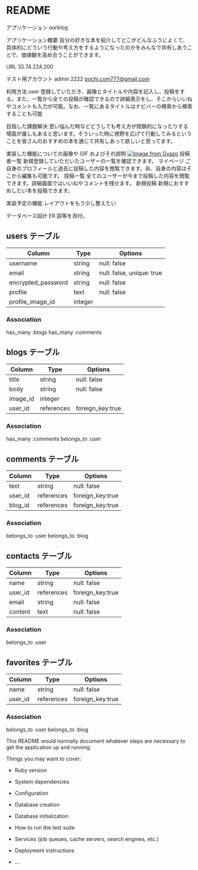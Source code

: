 # README

アプリケーション ourblog

アプリケーション概要 自分の好きな本を紹介してどこがどんなふうによくて、具体的にどういう行動や考え方をするようになったのかをみんなで共有しあうことで、価値観を高め合うことができます。

URL 35.74.224.200

テスト用アカウント admin 2222 pochi.com777@gmail.com

利用方法 user 登録していただき、画像とタイトルや内容を記入し、投稿をする。また、一覧から全ての投稿が確認できるので詳細表示をし、そこからいいねやコメントも入力が可能。なお、一覧にあるタイトルはナビバーの検索から検索することも可能

目指した課題解決 思い悩んだ時などどうしても考え方が閉鎖的になったりする場面が誰しもあると思います。そういった時に視野を広げて行動してみるということを皆さんのおすすめの本を通じて共有しあって欲しいと思ってます。

実装した機能についての画像や GIF およびその説明 [![Image from Gyazo](https://i.gyazo.com/6a13514c5d33d770b682bf7709f8c515.jpg)](https://gyazo.com/6a13514c5d33d770b682bf7709f8c515)
投稿者一覧 新規登録していただいたユーザーの一覧を確認できます。
マイページ ご自身のプロフィールと過去に投稿した内容を閲覧できます。尚、自身の内容はそこから編集も可能です。
投稿一覧 全てのユーザーが今まで投稿した内容を閲覧できます。詳細画面ではいいねやコメントを残せます。
新規投稿 新規におすすめしたい本を投稿できます。

実装予定の機能 レイアウトをもう少し整えたい

データベース設計 ER 図等を添付。

## users テーブル

| Column             | Type    | Options 　                |
| ------------------ | ------- | ------------------------- |
| username           | string  | null: false 　            |
| email              | string  | null: false, unique: true |
| encrypted_password | string  | null: false 　            |
| profile            | text    | null: false 　            |
| profile_image_id   | integer | 　                        |

### Association

has_many :blogs
has_many :comments

## blogs テーブル

| Column   | Type       | Options 　       |
| -------- | ---------- | ---------------- |
| title    | string     | null: false 　   |
| body     | string     | null: false      |
| image_id | integer    |                  |
| user_id  | references | foreign_key:true |

### Association

has_many :comments
belongs_to :user

## comments テーブル

| Column  | Type       | Options 　       |
| ------- | ---------- | ---------------- |
| text    | string     | null: false 　   |
| user_id | references | foreign_key:true |
| blog_id | references | foreign_key:true |

### Association

belongs_to :user
belongs_to :blog

## contacts テーブル

| Column  | Type       | Options 　       |
| ------- | ---------- | ---------------- |
| name    | string     | null: false 　   |
| user_id | references | foreign_key:true |
| email   | string     | null: false      |
| content | text       | null: false      |

### Association

belongs_to :user

## favorites テーブル

| Column  | Type       | Options 　       |
| ------- | ---------- | ---------------- |
| name    | string     | null: false 　   |
| user_id | references | foreign_key:true |

### Association

belongs_to :user
belongs_to :blog

This README would normally document whatever steps are necessary to get the
application up and running.

Things you may want to cover:

- Ruby version

- System dependencies

- Configuration

- Database creation

- Database initialization

- How to run the test suite

- Services (job queues, cache servers, search engines, etc.)

- Deployment instructions

- ...
